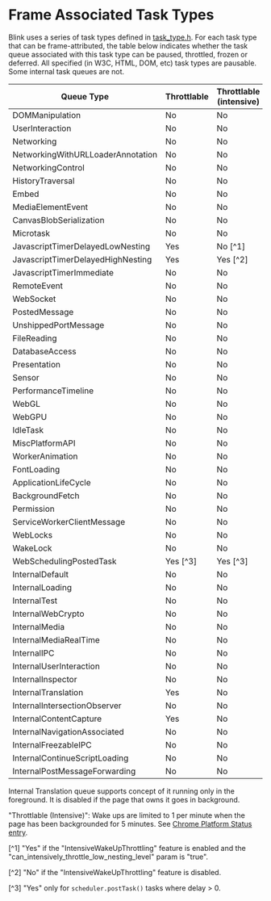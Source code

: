 # Frame Associated Task Types

Blink uses a series of task types defined in
[task_type.h](https://cs.chromium.org/chromium/src/third_party/blink/public/platform/task_type.h).
For each task type that can be frame-attributed, the table below indicates
whether the task queue associated with this task type can be paused, throttled,
frozen or deferred. All specified (in W3C, HTML, DOM, etc) task types are
pausable. Some internal task queues are not.

| Queue Type                        | Throttlable | Throttlable (intensive) | Deferrable | Freezable | Pausable | Virtual time |
|-----------------------------------|-------------|-------------------------|------------|-----------|----------|--------------|
| DOMManipulation                   | No          | No                      |  Yes       | Yes       | Yes      | Yes          |
| UserInteraction                   | No          | No                      |  No        | Yes       | Yes      | Yes          |
| Networking                        | No          | No                      |  Yes       | Yes       | Yes      | No           |
| NetworkingWithURLLoaderAnnotation | No          | No                      |  Yes       | Yes       | Yes      | No           |
| NetworkingControl                 | No          | No                      |  Yes       | Yes       | Yes      | No           |
| HistoryTraversal                  | No          | No                      |  Yes       | Yes       | Yes      | Yes          |
| Embed                             | No          | No                      |  Yes       | Yes       | Yes      | Yes          |
| MediaElementEvent                 | No          | No                      |  No        | Yes       | Yes      | Yes          |
| CanvasBlobSerialization           | No          | No                      |  Yes       | Yes       | Yes      | Yes          |
| Microtask                         | No          | No                      |  Yes       | Yes       | Yes      | Yes          |
| JavascriptTimerDelayedLowNesting  | Yes         | No [^1]                 |  Yes       | Yes       | Yes      | Yes          |
| JavascriptTimerDelayedHighNesting | Yes         | Yes [^2]                |  Yes       | Yes       | Yes      | Yes          |
| JavascriptTimerImmediate          | No          | No                      |  Yes       | Yes       | Yes      | Yes          |
| RemoteEvent                       | No          | No                      |  Yes       | Yes       | Yes      | Yes          |
| WebSocket                         | No          | No                      |  Yes       | Yes       | Yes      | Yes          |
| PostedMessage                     | No          | No                      |  No        | Yes       | Yes      | Yes          |
| UnshippedPortMessage              | No          | No                      |  Yes       | Yes       | Yes      | Yes          |
| FileReading                       | No          | No                      |  Yes       | Yes       | Yes      | Yes          |
| DatabaseAccess                    | No          | No                      |  No        | Yes       | Yes      | Yes          |
| Presentation                      | No          | No                      |  Yes       | Yes       | Yes      | Yes          |
| Sensor                            | No          | No                      |  Yes       | Yes       | Yes      | Yes          |
| PerformanceTimeline               | No          | No                      |  Yes       | Yes       | Yes      | Yes          |
| WebGL                             | No          | No                      |  Yes       | Yes       | Yes      | Yes          |
| WebGPU                            | No          | No                      |  Yes       | Yes       | Yes      | Yes          |
| IdleTask                          | No          | No                      |  Yes       | Yes       | Yes      | Yes          |
| MiscPlatformAPI                   | No          | No                      |  Yes       | Yes       | Yes      | Yes          |
| WorkerAnimation                   | No          | No                      |  No        | Yes       | Yes      | Yes          |
| FontLoading                       | No          | No                      |  Yes       | Yes       | Yes      | Yes          |
| ApplicationLifeCycle              | No          | No                      |  Yes       | Yes       | Yes      | Yes          |
| BackgroundFetch                   | No          | No                      |  Yes       | Yes       | Yes      | Yes          |
| Permission                        | No          | No                      |  Yes       | Yes       | Yes      | Yes          |
| ServiceWorkerClientMessage        | No          | No                      |  No        | Yes       | Yes      | Yes          |
| WebLocks                          | No          | No                      |  No        | No        | No       | Yes          |
| WakeLock                          | No          | No                      |  Yes       | Yes       | Yes      | Yes          |
| WebSchedulingPostedTask           | Yes [^3]    | Yes [^3]                |  Yes       | Yes       | Yes      | Yes          |
| InternalDefault                   | No          | No                      |  Yes       | Yes       | Yes      | Yes          |
| InternalLoading                   | No          | No                      |  Yes       | Yes       | Yes      | No           |
| InternalTest                      | No          | No                      |  No        | No        | No       | Yes          |
| InternalWebCrypto                 | No          | No                      |  No        | Yes       | Yes      | Yes          |
| InternalMedia                     | No          | No                      |  No        | Yes       | Yes      | Yes          |
| InternalMediaRealTime             | No          | No                      |  No        | Yes       | Yes      | Yes          |
| InternalIPC                       | No          | No                      |  No        | No        | No       | Yes          |
| InternalUserInteraction           | No          | No                      |  No        | Yes       | Yes      | Yes          |
| InternalInspector                 | No          | No                      |  No        | No        | No       | No           |
| InternalTranslation               | Yes         | No                      |  Yes       | Yes       | Yes      | Yes          |
| InternalIntersectionObserver      | No          | No                      |  No        | Yes       | Yes      | Yes          |
| InternalContentCapture            | Yes         | No                      |  Yes       | Yes       | Yes      | Yes          |
| InternalNavigationAssociated      | No          | No                      |  No        | No        | No       | No           |
| InternalFreezableIPC              | No          | No                      |  No        | Yes       | No       | No           |
| InternalContinueScriptLoading     | No          | No                      |  No        | Yes       | Yes      | Yes          |
| InternalPostMessageForwarding     | No          | No                      |  No        | No        | Yes      | Yes          |

Internal Translation queue supports concept of it running only in the foreground. It is disabled if the page that owns it goes in background.

"Throttlable (Intensive)": Wake ups are limited to 1 per minute when the page
has been backgrounded for 5 minutes. See
[Chrome Platform Status entry](https://www.chromestatus.com/feature/4718288976216064).

[^1] "Yes" if the "IntensiveWakeUpThrottling" feature is enabled and the
"can_intensively_throttle_low_nesting_level" param is "true".

[^2] "No" if the "IntensiveWakeUpThrottling" feature is disabled.

[^3] "Yes" only for `scheduler.postTask()` tasks where delay > 0.
